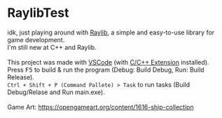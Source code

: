 # RaylibTest
idk, just playing around with [Raylib](https://www.raylib.com/), a simple and easy-to-use library for game development.\
I'm still new at C++ and Raylib.\
\
This project was made with [VSCode](https://code.visualstudio.com/) (with [C/C++ Extension](https://code.visualstudio.com/docs/languages/cpp) installed).\
Press <kbd>F5</kbd> to build & run the program (Debug: Build Debug, Run: Build Release).\
`Ctrl + Shift + P (Command Pallete) > Task` to run tasks (Build Debug/Relase and Run main.exe).\
\
Game Art: https://opengameart.org/content/1616-ship-collection
